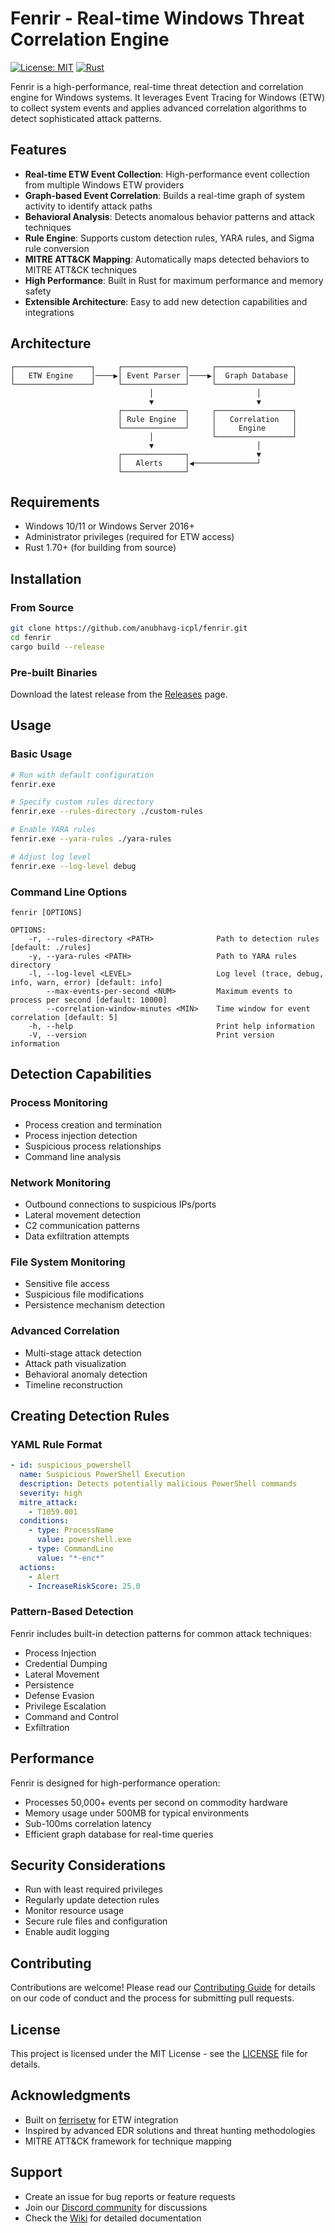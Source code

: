 # Fenrir - Real-time Windows Threat Correlation Engine

[![License: MIT](https://img.shields.io/badge/License-MIT-yellow.svg)](https://opensource.org/licenses/MIT)
[![Rust](https://img.shields.io/badge/rust-%23000000.svg?style=for-the-badge&logo=rust&logoColor=white)](https://www.rust-lang.org/)

Fenrir is a high-performance, real-time threat detection and correlation engine for Windows systems. It leverages Event Tracing for Windows (ETW) to collect system events and applies advanced correlation algorithms to detect sophisticated attack patterns.

## Features

- **Real-time ETW Event Collection**: High-performance event collection from multiple Windows ETW providers
- **Graph-based Event Correlation**: Builds a real-time graph of system activity to identify attack paths
- **Behavioral Analysis**: Detects anomalous behavior patterns and attack techniques
- **Rule Engine**: Supports custom detection rules, YARA rules, and Sigma rule conversion
- **MITRE ATT&CK Mapping**: Automatically maps detected behaviors to MITRE ATT&CK techniques
- **High Performance**: Built in Rust for maximum performance and memory safety
- **Extensible Architecture**: Easy to add new detection capabilities and integrations

## Architecture

```
┌─────────────────┐     ┌──────────────┐     ┌─────────────────┐
│   ETW Engine    │────▶│ Event Parser │────▶│  Graph Database │
└─────────────────┘     └──────────────┘     └─────────────────┘
                               │                       │
                               ▼                       ▼
                        ┌──────────────┐     ┌─────────────────┐
                        │ Rule Engine  │     │   Correlation   │
                        └──────────────┘     │     Engine      │
                               │             └─────────────────┘
                               ▼                       │
                        ┌──────────────┐               ▼
                        │   Alerts     │◀──────────────┘
                        └──────────────┘
```

## Requirements

- Windows 10/11 or Windows Server 2016+
- Administrator privileges (required for ETW access)
- Rust 1.70+ (for building from source)

## Installation

### From Source

```bash
git clone https://github.com/anubhavg-icpl/fenrir.git
cd fenrir
cargo build --release
```

### Pre-built Binaries

Download the latest release from the [Releases](https://github.com/anubhavg-icpl/fenrir/releases) page.

## Usage

### Basic Usage

```bash
# Run with default configuration
fenrir.exe

# Specify custom rules directory
fenrir.exe --rules-directory ./custom-rules

# Enable YARA rules
fenrir.exe --yara-rules ./yara-rules

# Adjust log level
fenrir.exe --log-level debug
```

### Command Line Options

```
fenrir [OPTIONS]

OPTIONS:
    -r, --rules-directory <PATH>              Path to detection rules [default: ./rules]
    -y, --yara-rules <PATH>                   Path to YARA rules directory
    -l, --log-level <LEVEL>                   Log level (trace, debug, info, warn, error) [default: info]
        --max-events-per-second <NUM>         Maximum events to process per second [default: 10000]
        --correlation-window-minutes <MIN>    Time window for event correlation [default: 5]
    -h, --help                                Print help information
    -V, --version                             Print version information
```

## Detection Capabilities

### Process Monitoring
- Process creation and termination
- Process injection detection
- Suspicious process relationships
- Command line analysis

### Network Monitoring
- Outbound connections to suspicious IPs/ports
- Lateral movement detection
- C2 communication patterns
- Data exfiltration attempts

### File System Monitoring
- Sensitive file access
- Suspicious file modifications
- Persistence mechanism detection

### Advanced Correlation
- Multi-stage attack detection
- Attack path visualization
- Behavioral anomaly detection
- Timeline reconstruction

## Creating Detection Rules

### YAML Rule Format

```yaml
- id: suspicious_powershell
  name: Suspicious PowerShell Execution
  description: Detects potentially malicious PowerShell commands
  severity: high
  mitre_attack:
    - T1059.001
  conditions:
    - type: ProcessName
      value: powershell.exe
    - type: CommandLine
      value: "*-enc*"
  actions:
    - Alert
    - IncreaseRiskScore: 25.0
```

### Pattern-Based Detection

Fenrir includes built-in detection patterns for common attack techniques:

- Process Injection
- Credential Dumping
- Lateral Movement
- Persistence
- Defense Evasion
- Privilege Escalation
- Command and Control
- Exfiltration

## Performance

Fenrir is designed for high-performance operation:

- Processes 50,000+ events per second on commodity hardware
- Memory usage under 500MB for typical environments
- Sub-100ms correlation latency
- Efficient graph database for real-time queries

## Security Considerations

- Run with least required privileges
- Regularly update detection rules
- Monitor resource usage
- Secure rule files and configuration
- Enable audit logging

## Contributing

Contributions are welcome! Please read our [Contributing Guide](CONTRIBUTING.md) for details on our code of conduct and the process for submitting pull requests.

## License

This project is licensed under the MIT License - see the [LICENSE](LICENSE) file for details.

## Acknowledgments

- Built on [ferrisetw](https://github.com/n4r1b/ferrisetw) for ETW integration
- Inspired by advanced EDR solutions and threat hunting methodologies
- MITRE ATT&CK framework for technique mapping

## Support

- Create an issue for bug reports or feature requests
- Join our [Discord community](https://discord.gg/fenrir) for discussions
- Check the [Wiki](https://github.com/anubhavg-icpl/fenrir/wiki) for detailed documentation

